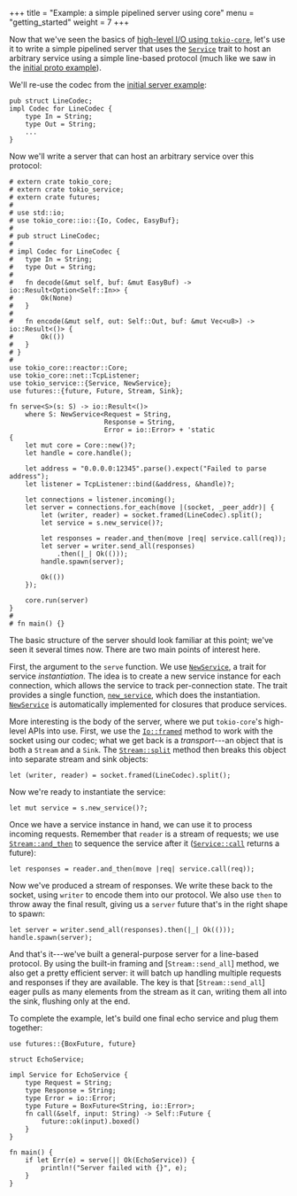 +++
title = "Example: a simple pipelined server using core"
menu = "getting_started"
weight = 7
+++

Now that we've seen the basics of [high-level I/O using `tokio-core`](../core),
let's use it to write a simple pipelined server that uses the [`Service`] trait
to host an arbitrary service using a simple line-based protocol (much like we
saw in the [initial proto example](../simple-server)).

We'll re-use the codec from the [initial server example](../simple-server):

```rust,ignore
pub struct LineCodec;
impl Codec for LineCodec {
    type In = String;
    type Out = String;
    ...
}
```

Now we'll write a server that can host an arbitrary service over this protocol:

```rust,no_run
# extern crate tokio_core;
# extern crate tokio_service;
# extern crate futures;
#
# use std::io;
# use tokio_core::io::{Io, Codec, EasyBuf};
#
# pub struct LineCodec;
#
# impl Codec for LineCodec {
#   type In = String;
#   type Out = String;
#
#   fn decode(&mut self, buf: &mut EasyBuf) -> io::Result<Option<Self::In>> {
#       Ok(None)
#   }
#
#   fn encode(&mut self, out: Self::Out, buf: &mut Vec<u8>) -> io::Result<()> {
#       Ok(())
#   }
# }
#
use tokio_core::reactor::Core;
use tokio_core::net::TcpListener;
use tokio_service::{Service, NewService};
use futures::{future, Future, Stream, Sink};

fn serve<S>(s: S) -> io::Result<()>
    where S: NewService<Request = String,
                        Response = String,
                        Error = io::Error> + 'static
{
    let mut core = Core::new()?;
    let handle = core.handle();

    let address = "0.0.0.0:12345".parse().expect("Failed to parse address");
    let listener = TcpListener::bind(&address, &handle)?;

    let connections = listener.incoming();
    let server = connections.for_each(move |(socket, _peer_addr)| {
        let (writer, reader) = socket.framed(LineCodec).split();
        let service = s.new_service()?;

        let responses = reader.and_then(move |req| service.call(req));
        let server = writer.send_all(responses)
            .then(|_| Ok(()));
        handle.spawn(server);

        Ok(())
    });

    core.run(server)
}
#
# fn main() {}
```

The basic structure of the server should look familiar at this point; we've seen
it several times now. There are two main points of interest here.

[`Service`]: https://tokio-rs.github.io/tokio-service/tokio_service/trait.Service.html
[`NewService`]: https://tokio-rs.github.io/tokio-service/tokio_service/trait.NewService.html

First, the argument to the `serve` function. We use [`NewService`], a trait for
service *instantiation*. The idea is to create a new service instance for each
connection, which allows the service to track per-connection state. The trait
provides a single function, [`new_service`], which does the
instantiation. [`NewService`] is automatically implemented for closures that
produce services.

[`new_service`]: https://tokio-rs.github.io/tokio-service/tokio_service/trait.NewService.html#tymethod.new_service

More interesting is the body of the server, where we put `tokio-core`'s
high-level APIs into use. First, we use the [`Io::framed`] method to work with
the socket using our codec; what we get back is a *transport*---an object that
is both a `Stream` and a `Sink`. The [`Stream::split`] method then breaks this
object into separate stream and sink objects:

[`Io::framed`]: https://docs.rs/tokio-core/0.1/tokio_core/io/trait.Io.html#method.framed
[`Stream::split`]: https://docs.rs/futures/0.1/futures/stream/trait.Stream.html#method.split

```rust,ignore
let (writer, reader) = socket.framed(LineCodec).split();
```

Now we're ready to instantiate the service:

```rust,ignore
let mut service = s.new_service()?;
```

Once we have a service instance in hand, we can use it to process incoming
requests. Remember that `reader` is a stream of requests; we use
[`Stream::and_then`] to sequence the service after it ([`Service::call`] returns a future):

```rust,ignore
let responses = reader.and_then(move |req| service.call(req));
```

[`Stream::and_then`]: https://docs.rs/futures/0.1/futures/stream/trait.Stream.html#method.and_then
[`Service::call`]: https://tokio-rs.github.io/tokio-service/tokio_service/trait.Service.html#tymethod.call

Now we've produced a stream of responses. We write these back to the socket,
using `writer` to encode them into our protocol. We also use `then` to throw
away the final result, giving us a `server` future that's in the right shape to spawn:

```rust,ignore
let server = writer.send_all(responses).then(|_| Ok(()));
handle.spawn(server);
```

And that's it---we've built a general-purpose server for a line-based
protocol. By using the built-in framing and [`Stream::send_all`] method, we also
get a pretty efficient server: it will batch up handling multiple requests and
responses if they are available. The key is that [`Stream::send_all`] eager
pulls as many elements from the stream as it can, writing them all into the
sink, flushing only at the end.

[`Stream::and_then`]: https://docs.rs/futures/0.1/futures/stream/trait.Stream.html#method.send_all

To complete the example, let's build one final echo service and plug them together:

```rust,ignore
use futures::{BoxFuture, future}

struct EchoService;

impl Service for EchoService {
    type Request = String;
    type Response = String;
    type Error = io::Error;
    type Future = BoxFuture<String, io::Error>;
    fn call(&self, input: String) -> Self::Future {
        future::ok(input).boxed()
    }
}

fn main() {
    if let Err(e) = serve(|| Ok(EchoService)) {
        println!("Server failed with {}", e);
    }
}
```
